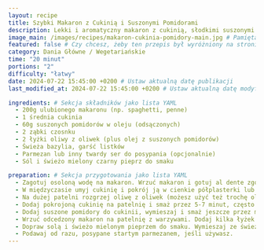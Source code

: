 ```yaml
---
layout: recipe
title: Szybki Makaron z Cukinią i Suszonymi Pomidorami
description: Lekki i aromatyczny makaron z cukinią, słodkimi suszonymi pomidorami i świeżą bazylią. Idealny na szybki obiad.
image_main: /images/recipes/makaron-cukinia-pomidory-main.jpg # Pamiętaj o dodaniu tego zdjęcia!
featured: false # Czy chcesz, żeby ten przepis był wyróżniony na stronie głównej?
category: Dania Główne / Wegetariańskie
time: "20 minut"
portions: "2"
difficulty: "łatwy"
date: 2024-07-22 15:45:00 +0200 # Ustaw aktualną datę publikacji
last_modified_at: 2024-07-22 15:45:00 +0200 # Ustaw aktualną datę modyfikacji

ingredients: # Sekcja składników jako lista YAML
  - 200g ulubionego makaronu (np. spaghetti, penne)
  - 1 średnia cukinia
  - 60g suszonych pomidorów w oleju (odsączonych)
  - 2 ząbki czosnku
  - 2 łyżki oliwy z oliwek (plus olej z suszonych pomidorów)
  - Świeża bazylia, garść listków
  - Parmezan lub inny twardy ser do posypania (opcjonalnie)
  - Sól i świeżo mielony czarny pieprz do smaku

preparation: # Sekcja przygotowania jako lista YAML
  - Zagotuj osoloną wodę na makaron. Wrzuć makaron i gotuj al dente zgodnie z instrukcją na opakowaniu. Odcedź, zachowując około pół szklanki wody z gotowania.
  - W międzyczasie umyj cukinię i pokrój ją w cienkie półplasterki lub paseczki. Suszone pomidory pokrój w mniejsze kawałki, a czosnek posiekaj drobno.
  - Na dużej patelni rozgrzej oliwę z oliwek (możesz użyć też trochę oleju z suszonych pomidorów, jeśli chcesz). Dodaj czosnek i smaż przez około 30 sekund, aż zacznie pachnieć, ale nie zbrązowieje.
  - Dodaj pokrojoną cukinię na patelnię i smaż przez 5-7 minut, często mieszając, aż zmięknie i lekko się zarumieni.
  - Dodaj suszone pomidory do cukinii, wymieszaj i smaż jeszcze przez minutę.
  - Wrzuć odcedzony makaron na patelnię z warzywami. Dodaj kilka łyżek wody z gotowania makaronu (pozwoli to na utworzenie sosu). Dokładnie wymieszaj.
  - Dopraw solą i świeżo mielonym pieprzem do smaku. Wymieszaj ze świeżymi listkami bazylii.
  - Podawaj od razu, posypane startym parmezanem, jeśli używasz.
---
```

